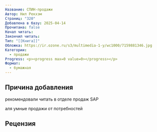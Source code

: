 ```yaml
---
Название: СПИН-продажи
Автор: Нил Рекхэм
Страниц: "320"
Добавлена в базу: 2025-04-14
Прочитана: false
Начал читать: 
Закончил читать: 
Тип: "[[Книга]]"
Обложка: https://ir.ozone.ru/s3/multimedia-1-y/wc1000/7159881346.jpg
Категории:
  - продажи
Progress: <p><progress max=0 value=0></progress></p>
Формат:
  - бумажная
---
```

## Причина добавления

рекомендовали читать в отделе продаж SAP

аля умные продажи от потребностей
## Рецензия

